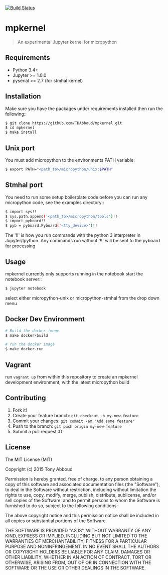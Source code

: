 [![Build Status](https://travis-ci.org/TDAbboud/mpkernel.svg?branch=master)](https://travis-ci.org/TDAbboud/mpkernel)

# mpkernel

> An experimental Jupyter kernel for micropython

## Requirements

* Python 3.4+
* Jupyter  >= 1.0.0
* pyserial >= 2.7   (for stmhal kernel)
 
## Installation

Make sure you have the packages under requirements installed then run the following::

```bash
$ git clone https://github.com/TDAbboud/mpkernel.git
$ cd mpkernel
$ make install
```

<!---
 Future pip installation
    The easiest way to install mpkernel is with pip::

    $ pip install mpkernel

    This will install kernels for the unix (`mpunix`) and stmhal(`mpstmhal`) port

    See its `Python Package Index entry`_ for more.
-->

## Unix port

You must add micropython to the environments PATH variable:
```bash
$ export PATH="<path_to>/micropython/unix:$PATH"
```

## Stmhal port

You need to run some setup boilerplate code before you can run any micropython
code, see the examples directory::
```bash
$ import sys!!
$ sys.path.append('<path_to>/micropython/tools')!!
$ import pyboard!!
$ pyb = pyboard.Pyboard('<tty_device>')!!
```

The '!!' is how you run commands with the python 3 interpreter in Jupyter/Ipython. Any commands run without '!!' will be sent to the pyboard for processing

## Usage

mpkernel currently only supports running in the notebook
start the notebook server::

```bash
$ jupyter notebook
```

select either micropython-unix or micropython-stmhal from the drop down menu  

<!---
.. or
    run either kernel from the console::
    $ jupyter console --kernel=mpunix
    $ jupyter console --kernel=mpstmhal
-->

## Docker Dev Environment

```bash
# Build the docker image
$ make docker-build

# run the docker image
$ make docker-run
```

## Vagrant

run `vagrant up` from within this repository to create an mpkernel development
environment, with the latest micropython build

## Contributing

1. Fork it!
2. Create your feature branch: `git checkout -b my-new-feature`
3. Commit your changes: `git commit -am "Add some feature"`
4. Push to the branch: `git push origin my-new-feature`
5. Submit a pull request :D

## License

The MIT License (MIT)

Copyright (c) 2015 Tony Abboud

Permission is hereby granted, free of charge, to any person obtaining a copy
of this software and associated documentation files (the "Software"), to deal
in the Software without restriction, including without limitation the rights
to use, copy, modify, merge, publish, distribute, sublicense, and/or sell
copies of the Software, and to permit persons to whom the Software is
furnished to do so, subject to the following conditions:

The above copyright notice and this permission notice shall be included in
all copies or substantial portions of the Software.

THE SOFTWARE IS PROVIDED "AS IS", WITHOUT WARRANTY OF ANY KIND, EXPRESS OR
IMPLIED, INCLUDING BUT NOT LIMITED TO THE WARRANTIES OF MERCHANTABILITY,
FITNESS FOR A PARTICULAR PURPOSE AND NONINFRINGEMENT. IN NO EVENT SHALL THE
AUTHORS OR COPYRIGHT HOLDERS BE LIABLE FOR ANY CLAIM, DAMAGES OR OTHER
LIABILITY, WHETHER IN AN ACTION OF CONTRACT, TORT OR OTHERWISE, ARISING FROM,
OUT OF OR IN CONNECTION WITH THE SOFTWARE OR THE USE OR OTHER DEALINGS IN
THE SOFTWARE.

<!---
.. _Python Package Index entry: http://pypi.python.org/pypi/mpkernel
-->
